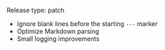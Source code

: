 Release type: patch

 - Ignore blank lines before the starting `---` marker
 - Optimize Markdown parsing
 - Small logging improvements
